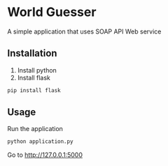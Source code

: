 # World Guesser

A simple application that uses SOAP API Web service

## Installation
1) Install python
2) Install flask
```bash
pip install flask
```

## Usage

Run the application
```bash
python application.py
```
Go to http://127.0.0.1:5000
